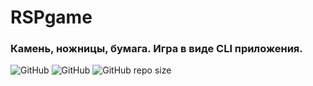 # RSPgame
### Камень, ножницы, бумага. Игра в виде CLI приложения.

![GitHub](https://img.shields.io/badge/Alba3k-RSPgame-brightgreen?style=for-the-badge)
![GitHub](https://img.shields.io/github/license/Alba3k/RSPgame?style=for-the-badge)
![GitHub repo size](https://img.shields.io/github/repo-size/Alba3k/RSPgame?style=for-the-badge)
